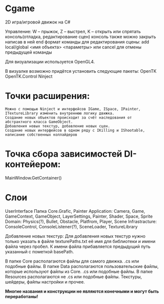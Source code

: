# Cgame

2D игра/игровой движок на C#
	
Управление: W – прыжок, Z – выстрел, K – открыть или спрятать консоль(отладка, редактирование сцен)
консоль также можно закрыть написав в ней end
формат команды для редактирования сцены:
add local/global <имя объекта> <параметры> или cancel для отмены предыдущей команды
	
Для визуализации используется OpenGL4.

В визуалке возможно придётся установить следующие пакеты:
OpenTK
OpenTK.Control
Ninject

# Точки раcширения:
	Можно с помощью Ninject и интерфейсов IGame, ISpace, IPainter, ITextureLibrary изменить внутреннюю логику движка.
	Создание новых объектов происходит за счёт наследования от абстрактного класса GameObject.
	Добавления новых текстур, добавление новых сцен.
	Cоздание новых интерфейсов в одном ряду c IKilling и IShootable, написание собственных коллайдеров
	
# Точка сбора зависимостей DI-контейером: 
MainWindow.GetContainer()

# Слои
UserInterface 
Папка Core.Grafic, Painter 
Application:
Camera, Game, GameContext, GameObject, LayerSettings, Painter, Shader, Space, Sprite
Domain:
Physics(?), Bullet, Obstacle, Platfrom, Player, Scene
Infrastracture:
ConsoleControl, ConsoleListener(?), SceneLoader, TextureLibrary

Добавление новых текстур:
	Для добавления новых текстур нужно только указать в файле texturePaths.txt её имя для библиотеки и имени файла через пробел.
	К имени файла прибавляется предыдущий путь указанный с пометкой basePath.
	
В папке Core располагаются файлы для самого движка. .cs или подобные файлы.
В папке Data располагаются пользовательские файлы, которые используют файлы из Core. .cs или подобные файлы.
В папке Resources располагаются не .cs или подобные файлы. Текстуры, шейдеры, файлы настройки и прочее.

__Многие названия и конструкции не являются конечными и могут быть переработаны!__
